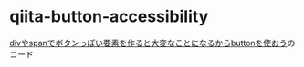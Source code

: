 # qiita-button-accessibility

[divやspanでボタンっぽい要素を作ると大変なことになるからbuttonを使おう](https://qiita.com/xrxoxcxox/items/7d06d4f2d861b022767a)のコード
